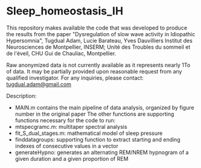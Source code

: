 # Sleep_homeostasis_IH
This repository makes available the code that was developed to produce the results from the paper "Dysregulation of slow wave activity in Idiopathic Hypersomnia", Tugdual Adam, Lucie Barateau, Yves Dauvilliers
Institut des Neurosciences de Montpellier, INSERM; Unité des Troubles du sommeil et de l'éveil, CHU Gui de Chauliac, Montpellier.


Raw anonymized data is not currently available as it represents nearly 1To of data. It may be partially provided upon reasonable request from any qualified investigator.
For any inquiries, please contact: tugdual.adam@gmail.com

Description:
- MAIN.m contains the main pipeline of data analysis, organized by figure number in the original paper
The other functions are supporting functions necessary for the code to run:
- mtspecgramc.m: multitaper spectral analysis
- fit_S_dual_stages.m: mathematical model of sleep pressure
- finddatagroups: supporting function to extract starting and ending indexes of consecutive values in a vector
- generateHypno: generates an alternating REM/NREM hypnogram of a given duration and a given proportion of REM
